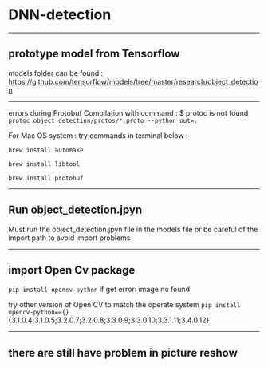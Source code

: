 # DNN-detection
---

## prototype model from Tensorflow
models folder can be found :   
https://github.com/tensorflow/models/tree/master/research/object_detection

---
errors during Protobuf Compilation with command : $ protoc is not found 
`protoc object_detection/protos/*.proto --python_out=.`

For Mac OS system : try commands in terminal below :

`brew install automake`

`brew install libtool`

`brew install protobuf`

---
## Run object_detection.jpyn
Must run the object_detection.jpyn file in the models file or be careful of the import path to avoid import problems

---
## import Open Cv package

`pip install opencv-python`
if get error: image no found 

try other version of Open CV to match the operate system
`pip install opencv-python=={}`  {3.1.0.4;3.1.0.5;3.2.0.7;3.2.0.8;3.3.0.9;3.3.0.10;3.3.1.11;3.4.0.12}

---
there are still have problem in picture reshow 
---

